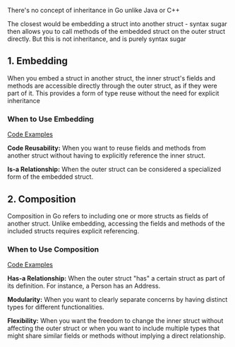 There's no concept of inheritance in Go unlike Java or C++

The closest would be embedding a struct into another struct - syntax sugar then allows you to call methods of the embedded struct on the outer struct directly. But this is not inheritance, and is purely syntax sugar

## 1. Embedding

When you embed a struct in another struct, the inner struct's fields and methods are accessible directly through the outer struct, as if they were part of it. This provides a form of type reuse without the need for explicit inheritance

### When to Use Embedding

[Code Examples](embedding.go)

**Code Reusability:** When you want to reuse fields and methods from another struct without having to explicitly reference the inner struct.

**Is-a Relationship:** When the outer struct can be considered a specialized form of the embedded struct.

## 2. Composition

Composition in Go refers to including one or more structs as fields of another struct. Unlike embedding, accessing the fields and methods of the included structs requires explicit referencing.

### When to Use Composition

[Code Examples](composition.go)

**Has-a Relationship:** When the outer struct "has" a certain struct as part of its definition. For instance, a Person has an Address.

**Modularity:** When you want to clearly separate concerns by having distinct types for different functionalities.

**Flexibility:** When you want the freedom to change the inner struct without affecting the outer struct or when you want to include multiple types that might share similar fields or methods without implying a direct relationship.
